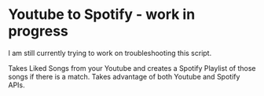 # Youtube to Spotify - work in progress

I am still currently trying to work on troubleshooting this script.

Takes Liked Songs from your Youtube and creates a Spotify Playlist of those songs if there is a match.  Takes advantage of both Youtube and Spotify APIs.
